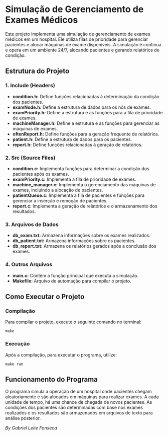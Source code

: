 <!DOCTYPE html>
<html lang="pt-br">
<head>
  <meta charset="UTF-8">
  <meta name="viewport" content="width=device-width, initial-scale=1.0">
  <title>Simulação de Gerenciamento de Exames Médicos</title>
</head>
<body>

<h1>Simulação de Gerenciamento de Exames Médicos</h1>

<p>Este projeto implementa uma simulação de gerenciamento de exames médicos em um hospital. Ele utiliza filas de prioridade para gerenciar pacientes e alocar máquinas de exame disponíveis. A simulação é contínua e opera em um ambiente 24/7, alocando pacientes e gerando relatórios de condição.</p>

<h2>Estrutura do Projeto</h2>

<h3>1. Include (Headers)</h3>
<ul>
  <li><strong>condition.h:</strong> Define funções relacionadas à determinação da condição dos pacientes.</li>
  <li><strong>examNode.h:</strong> Define a estrutura de dados para os nós de exames.</li>
  <li><strong>examPriority.h:</strong> Define a estrutura e as funções para a fila de prioridade de exames.</li>
  <li><strong>machineManager.h:</strong> Define a estrutura e as funções para gerenciar as máquinas de exames.</li>
  <li><strong>oftenReport.h:</strong> Define funções para a geração frequente de relatórios.</li>
  <li><strong>patient.h:</strong> Define a estrutura de dados para os pacientes.</li>
  <li><strong>report.h:</strong> Define funções relacionadas à geração de relatórios.</li>
</ul>

<h3>2. Src (Source Files)</h3>
<ul>
  <li><strong>condition.c:</strong> Implementa funções para determinar a condição dos pacientes após os exames.</li>
  <li><strong>examPriority.c:</strong> Implementa a fila de prioridade de exames.</li>
  <li><strong>machine_manager.c:</strong> Implementa o gerenciamento das máquinas de exames, incluindo a alocação de pacientes.</li>
  <li><strong>patientQueue.c:</strong> Implementa a fila de pacientes e funções para gerenciar a inserção e remoção de pacientes.</li>
  <li><strong>report.c:</strong> Implementa a geração de relatórios e o armazenamento dos resultados.</li>
</ul>

<h3>3. Arquivos de Dados</h3>
<ul>
  <li><strong>db_exam.txt:</strong> Armazena informações sobre os exames realizados.</li>
  <li><strong>db_patient.txt:</strong> Armazena informações sobre os pacientes.</li>
  <li><strong>db_report.txt:</strong> Armazena os relatórios gerados após a conclusão dos exames.</li>
</ul>

<h3>4. Outros Arquivos</h3>
<ul>
  <li><strong>main.c:</strong> Contém a função principal que executa a simulação.</li>
  <li><strong>Makefile:</strong> Arquivo de automação para compilar o projeto.</li>
</ul>

<h2>Como Executar o Projeto</h2>

<h3>Compilação</h3>
<p>Para compilar o projeto, execute o seguinte comando no terminal:</p>
<pre><code>make</code></pre>

<h3>Execução</h3>
<p>Após a compilação, para executar o programa, utilize:</p>
<pre><code>make run</code></pre>

<h2>Funcionamento do Programa</h2>
<p>O programa simula a operação de um hospital onde pacientes chegam aleatoriamente e são alocados em máquinas para realizar exames. A cada unidade de tempo, há uma chance de chegada de novos pacientes. As condições dos pacientes são determinadas com base nos exames realizados e os resultados são armazenados em arquivos de texto para análise posterior.</p>

<p><em>By Gabriel Leite Fonseca</em></p>

</body>
</html>
